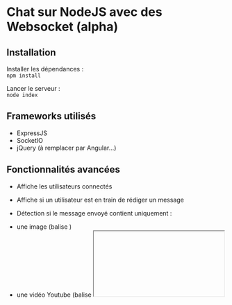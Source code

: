 # Chat sur NodeJS avec des Websocket (alpha)

## Installation

Installer les dépendances :  
<code>npm install</code>

Lancer le serveur :  
<code>node index</code>


## Frameworks utilisés

* ExpressJS
* SocketIO
* jQuery (à remplacer par Angular...)


## Fonctionnalités avancées

- Affiche les utilisateurs connectés

- Affiche si un utilisateur est en train de rédiger un message

- Détection si le message envoyé contient uniquement :
* une image (balise <code><img></code>)
* une vidéo Youtube (balise <code><iframe></code> après récupération de l'id de la vidéo)


## A corriger

* Injection de code Javascript...